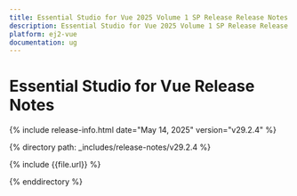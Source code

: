 ```yaml
---
title: Essential Studio for Vue 2025 Volume 1 SP Release Release Notes  
description: Essential Studio for Vue 2025 Volume 1 SP Release Release Notes  
platform: ej2-vue
documentation: ug
---
```


# Essential Studio for Vue  Release Notes  

{% include release-info.html date="May 14, 2025"  version="v29.2.4" %} 

{% directory path: _includes/release-notes/v29.2.4 %}

{% include {{file.url}} %}

{% enddirectory %}
